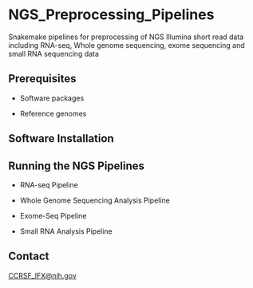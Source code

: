 # NGS_Preprocessing_Pipelines

Snakemake pipelines for preprocessing of NGS Illumina short read data including RNA-seq, Whole genome sequencing, exome sequencing and small RNA sequencing data

## Prerequisites

 * Software packages
   

 * Reference genomes



## Software Installation



## Running the NGS Pipelines

  *  RNA-seq Pipeline



  *  Whole Genome Sequencing Analysis Pipeline



  * Exome-Seq Pipeline



  * Small RNA Analysis Pipeline


## Contact

  CCRSF_IFX@nih.gov



